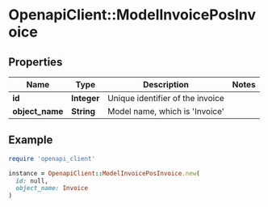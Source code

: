 # OpenapiClient::ModelInvoicePosInvoice

## Properties

| Name | Type | Description | Notes |
| ---- | ---- | ----------- | ----- |
| **id** | **Integer** | Unique identifier of the invoice |  |
| **object_name** | **String** | Model name, which is &#39;Invoice&#39; |  |

## Example

```ruby
require 'openapi_client'

instance = OpenapiClient::ModelInvoicePosInvoice.new(
  id: null,
  object_name: Invoice
)
```

